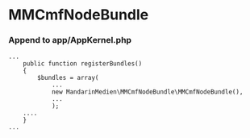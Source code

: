 # MMCmfNodeBundle

### Append to app/AppKernel.php

```
...
    public function registerBundles()
    {
        $bundles = array(
            ...
            new MandarinMedien\MMCmfNodeBundle\MMCmfNodeBundle(),
            ...
            );
    ....
    }
...
```